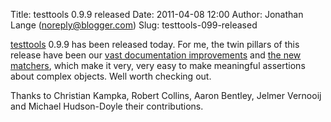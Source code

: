 Title: testtools 0.9.9 released
Date: 2011-04-08 12:00
Author: Jonathan Lange (noreply@blogger.com)
Slug: testtools-099-released

[testtools](http://pypi.python.org/pypi/testtools) 0.9.9 has been
released today. For me, the twin pillars of this release have been our
[vast documentation
improvements](http://readthedocs.org/docs/testtools/en/latest/) and [the
new
matchers](http://readthedocs.org/docs/testtools/en/latest/for-test-authors.html#matchers),
which make it very, very easy to make meaningful assertions about
complex objects. Well worth checking out.

<div>

Thanks to Christian Kampka, Robert Collins, Aaron Bentley, Jelmer
Vernooij and Michael Hudson-Doyle their contributions.

</div>
